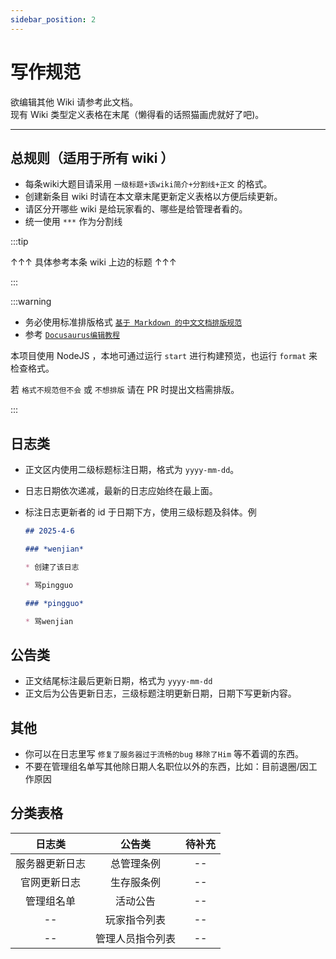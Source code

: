 ```yaml
---
sidebar_position: 2
---
```


# 写作规范

欲编辑其他 Wiki 请参考此文档。  
现有 Wiki 类型定义表格在末尾（懒得看的话照猫画虎就好了吧)。

***

## 总规则（适用于所有 wiki ）

* 每条wiki大题目请采用 `一级标题+该wiki简介+分割线+正文` 的格式。
* 创建新条目 wiki 时请在本文章末尾更新定义表格以方便后续更新。
* 请区分开哪些 wiki 是给玩家看的、哪些是给管理者看的。
* 统一使用 `***` 作为分割线

:::tip

↑↑↑ 具体参考本条 wiki 上边的标题 ↑↑↑

:::

:::warning

* 务必使用标准排版格式 [`基于 Markdown 的中文文档排版规范`](https://zhuanlan.zhihu.com/p/144446995)
* 参考 [`Docusaurus编辑教程`](https://www.docusaurus.cn/docs)

本项目使用 NodeJS ，本地可通过运行 `start` 进行构建预览，也运行 `format` 来检查格式。

若 `格式不规范但不会` 或 `不想排版` 请在 PR 时提出文档需排版。

:::

## 日志类

* 正文区内使用二级标题标注日期，格式为 `yyyy-mm-dd`。
* 日志日期依次递减，最新的日志应始终在最上面。
* 标注日志更新者的 id 于日期下方，使用三级标题及斜体。例

	```markdown
	## 2025-4-6
	
	### *wenjian*
	
	* 创建了该日志
	
	* 骂pingguo
	
	### *pingguo*
	
	* 骂wenjian
	
	```


## 公告类

* 正文结尾标注最后更新日期，格式为 `yyyy-mm-dd` 
* 正文后为公告更新日志，三级标题注明更新日期，日期下写更新内容。

## 其他

* 你可以在日志里写 `修复了服务器过于流畅的bug` `移除了Him` 等不着调的东西。
* 不要在管理组名单写其他除日期人名职位以外的东西，比如：目前退圈/因工作原因

## 分类表格


|   日志类   |   公告类    | 待补充 |
|:-------:|:--------:|:---:|
| 服务器更新日志 |  总管理条例   | --  |
| 官网更新日志  |  生存服条例   | --  |
|  管理组名单  |   活动公告   | --  |
|   --    |  玩家指令列表  | --  |
|   --    | 管理人员指令列表 | --  |


